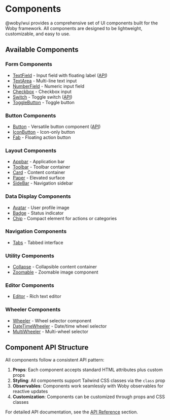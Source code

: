 # Components

@woby/wui provides a comprehensive set of UI components built for the Woby framework. All components are designed to be lightweight, customizable, and easy to use.

## Available Components

### Form Components
- [TextField](./TextField.md) - Input field with floating label ([API](../api/TextField.md))
- [TextArea](./TextArea.md) - Multi-line text input
- [NumberField](./NumberField.md) - Numeric input field
- [Checkbox](./Checkbox.md) - Checkbox input
- [Switch](./Switch.md) - Toggle switch ([API](../api/Switch.md))
- [ToggleButton](./ToggleButton.md) - Toggle button

### Button Components
- [Button](./Button.md) - Versatile button component ([API](../api/Button.md))
- [IconButton](./IconButton.md) - Icon-only button
- [Fab](./Fab.md) - Floating action button

### Layout Components
- [Appbar](./Appbar.md) - Application bar
- [Toolbar](./Toolbar.md) - Toolbar container
- [Card](./Card.md) - Content container
- [Paper](./Paper.md) - Elevated surface
- [SideBar](./SideBar.md) - Navigation sidebar

### Data Display Components
- [Avatar](./Avatar.md) - User profile image
- [Badge](./Badge.md) - Status indicator
- [Chip](./Chip.md) - Compact element for actions or categories

### Navigation Components
- [Tabs](./Tabs.md) - Tabbed interface

### Utility Components
- [Collapse](./Collapse.md) - Collapsible content container
- [Zoomable](./Zoomable.md) - Zoomable image component

### Editor Components
- [Editor](./Editor.md) - Rich text editor

### Wheeler Components
- [Wheeler](./Wheeler.md) - Wheel selector component
- [DateTimeWheeler](./DateTimeWheeler.md) - Date/time wheel selector
- [MultiWheeler](./MultiWheeler.md) - Multi-wheel selector

## Component API Structure

All components follow a consistent API pattern:

1. **Props**: Each component accepts standard HTML attributes plus custom props
2. **Styling**: All components support Tailwind CSS classes via the `class` prop
3. **Observables**: Components work seamlessly with Woby observables for reactive updates
4. **Customization**: Components can be customized through props and CSS classes

For detailed API documentation, see the [API Reference](../api/README.md) section.